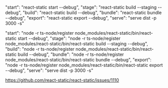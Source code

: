 "start": "react-static start --debug",
"stage": "react-static build --staging --debug",
"build": "react-static build --debug",
"bundle": "react-static bundle --debug",
"export": "react-static export  --debug",
"serve": "serve dist -p 3000 -s"

"start": "node -r ts-node/register node_modules/react-static/bin/react-static start --debug",
"stage": "node -r ts-node/register node_modules/react-static/bin/react-static build --staging --debug",
"build": "node -r ts-node/register node_modules/react-static/bin/react-static build --debug",
"bundle": "node -r ts-node/register node_modules/react-static/bin/react-static bundle --debug",
"export": "node -r ts-node/register node_modules/react-static/bin/react-static export  --debug",
"serve": "serve dist -p 3000 -s"

https://github.com/react-static/react-static/issues/1110